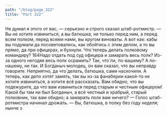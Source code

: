 ```yaml
---
path: "/blog/page_322"
title: "Part 322"
---
```


Не думал я этого от вас, — серьезно и строго сказал штаб-ротмистр. — Вы не хотите извиниться, а вы батюшка, не только перед ним, а перед всем полком, перед всеми нами, вы кругом виноваты. А вот как: кабы вы подумали да посоветовались, как обойтись с этим делом, а то вы прямо, да при офицерах, и бухнули. Что́ теперь делать полковому командиру? 164Надо отдать под суд офицера и замарать весь полк? Из-за одного негодяя весь полк осрамить? Так, что́ ли, по-вашему? А по-нашему, не так. И Богданыч молодец, он вам сказал, что вы неправду говорите. Неприятно, да что́ делать, батюшка, сами наскочили. А теперь, как дело хотят замять, так вы из-за фанаберии какой-то не хотите извиниться, а хотите всё рассказать. Вам обидно, что вы подежурите, да что вам извиниться перед старым и честным офицером! Какой бы там ни был Богданыч, а всё честный и храбрый, старый полковник, так вам обидно; а замарать полк вам ничего? — Голос штаб-ротмистра начинал дрожать. — Вы, батюшка, в полку без году неделя; нынче з
